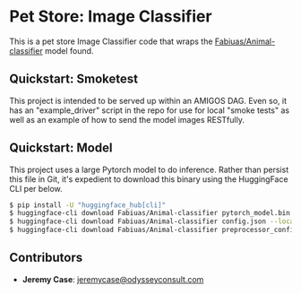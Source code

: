 # Pet Store: Image Classifier
This is a pet store Image Classifier code that wraps the [Fabiuas/Animal-classifier](https://huggingface.co/Fabiuas/Animal-classifier) model found.

## Quickstart: Smoketest
This project is intended to be served up within an AMIGOS DAG. Even so, it has an "example_driver" script in the repo for use for local "smoke tests" as well as an example of how to send the model images RESTfully.

## Quickstart: Model
This project uses a large Pytorch model to do inference. Rather than persist this file in Git, it's expedient to download this binary using the HuggingFace CLI per below.

```bash
$ pip install -U "huggingface_hub[cli]"
$ huggingface-cli download Fabiuas/Animal-classifier pytorch_model.bin --local-dir=./model
$ huggingface-cli download Fabiuas/Animal-classifier config.json --local-dir=./model
$ huggingface-cli download Fabiuas/Animal-classifier preprocessor_config.json --local-dir=./model
```

## Contributors
* __Jeremy Case__: jeremycase@odysseyconsult.com
